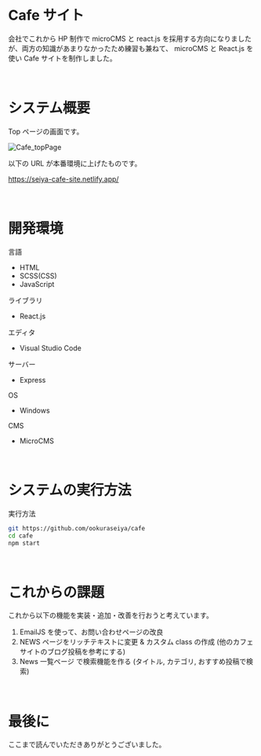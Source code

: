 # Cafe サイト

会社でこれから HP 制作で microCMS と react.js を採用する方向になりましたが、両方の知識があまりなかったため練習も兼ねて、 microCMS と React.js を使い Cafe サイトを制作しました。

<br>

# システム概要

Top ページの画面です。

![Cafe_topPage](https://github.com/ookuraseiya/cafe/assets/79490150/0cf09729-1425-4548-b3e5-2c0d181f72cc)

以下の URL が本番環境に上げたものです。

https://seiya-cafe-site.netlify.app/

<br>

# 開発環境

言語

- HTML
- SCSS(CSS)
- JavaScript

ライブラリ

- React.js

エディタ

- Visual Studio Code

サーバー

- Express

OS

- Windows

CMS

- MicroCMS

<br>

# システムの実行方法

実行方法

```bash
git https://github.com/ookuraseiya/cafe
cd cafe
npm start
```

<br>

# これからの課題

これから以下の機能を実装・追加・改善を行おうと考えています。

1.  EmailJS を使って、お問い合わせページの改良
2.  NEWS ページをリッチテキストに変更 & カスタム class の作成 (他のカフェサイトのブログ投稿を参考にする)
3.  News 一覧ページ で検索機能を作る (タイトル, カテゴリ, おすすめ投稿で検索)

<br>

# 最後に

ここまで読んでいただきありがとうございました。
